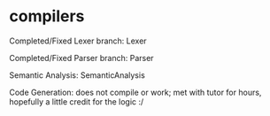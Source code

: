 # compilers

Completed/Fixed Lexer branch: Lexer

Completed/Fixed Parser branch: Parser

Semantic Analysis: SemanticAnalysis

Code Generation: does not compile or work; met with tutor for hours, hopefully a little credit for the logic :/
